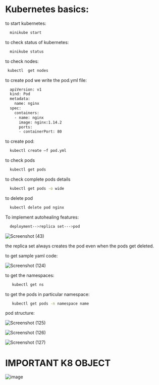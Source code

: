 
# Kubernetes basics:

to start kubernetes:
```bash
  minikube start
```

to check status of  kubernetes:
```bash
  minikube status
```

to check nodes:
```bash
 kubectl  get nodes
```

to create pod we write the pod.yml file: 
```bash
  apiVersion: v1
  kind: Pod
  metadata:
    name: nginx
  spec:
    containers:
    - name: nginx
      image: nginx:1.14.2
      ports:
      - containerPort: 80

```

to create pod:
```bash
  kubectl create –f pod.yml
```
to check pods
```bash
  kubectl get pods
```

to check complete pods details
```bash
  kubectl get pods -o wide
```

to delete pod
```bash
  kubectl delete pod nginx
```

To implement autohealing features:
```bash
  deployment-->replica set--->pod
```
![Screenshot (43)](https://github.com/HIMA10SHREE/Kubernetes_practical/assets/52618743/b0860b9c-1c4a-49ac-b2f5-9e8b9af9721f)

the replica set always creates the pod even when the pods get deleted.


to get sample yaml code:


![Screenshot (124)](https://github.com/HIMA10SHREE/Kubernetes_practical/assets/52618743/5e5e4cac-95db-4122-b7dc-e44b847e123f)

to get the namespaces:
```bash
   kubectl get ns
```

to get the pods in particular namespace:
```bash
   kubectl get pods -n namespace name
```

pod structure:

![Screenshot (125)](https://github.com/HIMA10SHREE/Kubernetes_practical/assets/52618743/0b8743da-cbbe-434e-9882-b99affc721a8)


![Screenshot (126)](https://github.com/HIMA10SHREE/Kubernetes_practical/assets/52618743/4d09fdcc-a421-4da8-af0e-d48619e751df)


![Screenshot (127)](https://github.com/HIMA10SHREE/Kubernetes_practical/assets/52618743/d65f772c-6a02-4276-a840-4e46ea7662f3)



IMPORTANT K8 OBJECT
===================

![image](https://github.com/HIMA10SHREE/Kubernetes_practical/assets/52618743/14b0adc5-cd49-408a-885c-8bad9154dd93)

